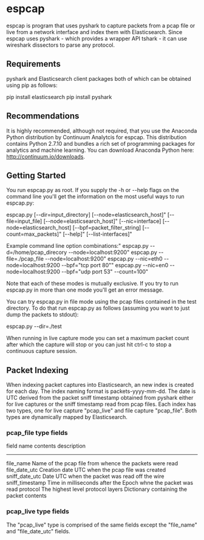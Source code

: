 # espcap

espcap is program that uses pyshark to capture packets from a pcap file or live
from a network interface and index them with Elasticsearch.  Since espcap uses
pyshark - which provides a wrapper API tshark - it can use wireshark dissectors
to parse any protocol.

## Requirements

pyshark and Elasticsearch client packages both of which can be obtained using pip 
as follows:

pip install elasticsearch
pip install pyshark

## Recommendations

It is highly recommended, although not required, that you use the Anaconda Python 
distribution by Continuum Analytcis for espcap. This distribution contains Python
2.7.10 and bundles a rich set of programming packages for analytics and machine 
learning.  You can download Anaconda Python here: http://continuum.io/downloads.

## Getting Started

You run espcap.py as root. If you supply the -h or --help flags on the command line
you'll get the information on the most useful ways to run espcap.py:

espcap.py [--dir=input_directory] [--node=elasticsearch_host]"
          [--file=input_file] [--node=elasticsearch_host]"
          [--nic=interface] [--node=elasticsearch_host] [--bpf=packet_filter_string] [--count=max_packets]"
          [--help]"
          [--list-interfaces]"

Example command line option combinations:"
espcap.py --d=/home/pcap_direcory --node=localhost:9200"
espcap.py --file=./pcap_file --node=localhost:9200"
espcap.py --nic=eth0 --node=localhost:9200 --bpf=\"tcp port 80\""
espcap.py --nic=en0 --node=localhost:9200 --bpf=\"udp port 53\" --count=100"

Note that each of these modes is mutually exclusive. If you try to run espcap.py
in more than one mode you'll get an error message.

You can try espcap.py in file mode using the pcap files contained in the test
directory. To do that run espcap.py as follows (assuming you want to just dump
the packets to stdout):

espcap.py --dir=./test

When running in live capture mode you can set a maximum packet count after which
the capture will stop or you can just hit ctrl-c to stop a continuous capture
session.

## Packet Indexing

When indexing packet captures into Elasticsearch, an new index is created for each 
day. The index naming format is packets-yyyy-mm-dd. The date is UTC derived from 
the packet sniff timestamp obtained from pyshark either for live captures or the
sniff timestamp read from pcap files. Each index has two types, one for live capture 
"pcap_live" and file capture "pcap_file". Both types are dynamically mapped by
Elasticsearch.

### pcap_file type fields

field name      contents description
----------      --------------------
file_name       Name of the pcap file from whence the packets were read
file_date_utc   Creation date UTC when the pcap file was created
sniff_date_utc  Date UTC when the packet was read off the wire
sniff_timestamp Time in milliseconds after the Epoch whne the packet was read
protocol        The highest level protocol
layers          Dictionary containing the packet contents

### pcap_live type fields

The "pcap_live" type is comprised of the same fields except the "file_name" and
"file_date_utc" fields.